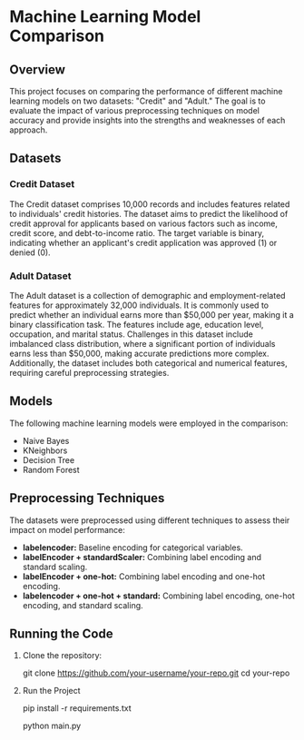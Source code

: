 # Machine Learning Model Comparison

## Overview

This project focuses on comparing the performance of different machine learning models on two datasets: "Credit" and "Adult." 
The goal is to evaluate the impact of various preprocessing techniques on model accuracy and provide insights into the strengths and weaknesses of each approach.

## Datasets

### Credit Dataset

The Credit dataset comprises 10,000 records and includes features related to individuals' credit histories. 
The dataset aims to predict the likelihood of credit approval for applicants based on various factors such as income, credit score, and debt-to-income ratio. 
The target variable is binary, indicating whether an applicant's credit application was approved (1) or denied (0).

### Adult Dataset

The Adult dataset is a collection of demographic and employment-related features for approximately 32,000 individuals. 
It is commonly used to predict whether an individual earns more than $50,000 per year, making it a binary classification task. The features include age, education level, occupation, and marital status. 
Challenges in this dataset include imbalanced class distribution, where a significant portion of individuals earns less than $50,000, making accurate predictions more complex. 
Additionally, the dataset includes both categorical and numerical features, requiring careful preprocessing strategies.

## Models

The following machine learning models were employed in the comparison:

- Naive Bayes
- KNeighbors
- Decision Tree
- Random Forest

## Preprocessing Techniques

The datasets were preprocessed using different techniques to assess their impact on model performance:

- **labelencoder:** Baseline encoding for categorical variables.
- **labelEncoder + standardScaler:** Combining label encoding and standard scaling.
- **labelEncoder + one-hot:** Combining label encoding and one-hot encoding.
- **labelencoder + one-hot + standard:** Combining label encoding, one-hot encoding, and standard scaling.

## Running the Code

1. Clone the repository:

   git clone https://github.com/your-username/your-repo.git
   cd your-repo

3. Run the Project   

   pip install -r requirements.txt

   python main.py
   
